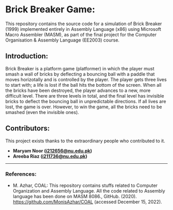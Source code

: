 # Brick Breaker Game:

This repository contains the source code for a simulation of Brick Breaker (1999) implemented entirely in Assembly Language (x86) using Microsoft Macro Assembler (MASM), as part of the final project for the Computer Organisation &amp; Assembly Language (EE2003) course.

## Introduction:

Brick Breaker is a platform game (platformer) in which the player must smash a wall of bricks by deflecting a bouncing ball with a paddle that moves horizotally and is controlled by the player. The player gets three lives to start with; a life is lost if the ball hits the bottom of the screen. When all the bricks have been destroyed, the player advances to a new, more difficult level. There are three levels in total, and the final level has invisible bricks to deflect the bouncing ball in unpredictable directions. If all lives are lost, the game is over. However, to win the game, all the bricks need to be smashed (even the invisible ones).

## Contributors:

This project exists thanks to the extraordinary people who contributed to it.
* **Maryam Noor (i212656@nu.edu.pk)**
* **Areeba Riaz (i211736@nu.edu.pk)**

---

### References:

* M. Azhar, COAL: This repository contains stuffs related to Computer Organization and Assembly Language. All the code related to Assembly language has been done on MASM 8086., GitHub. (2020). https://github.com/MonisAzhar/COAL (accessed December 15, 2022).
